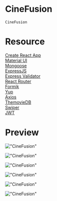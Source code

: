 # CineFusion

    CineFusion



# Resource

[Create React App](https://create-react-app.dev/)<br>
[Material UI](https://create-react-app.dev/)<br>
[Mongoose](https://mongoosejs.com/)<br>
[ExpressJS](https://expressjs.com/)<br>
[Express Validator](https://express-validator.github.io/docs/)<br>
[React Router](https://reactrouter.com/)<br>
[Formik](https://formik.org/)<br>
[Yup](https://github.com/jquense/yup/)<br>
[Axios](https://axios-http.com/)<br>
[ThemovieDB](https://www.themoviedb.org/)<br>
[Swiper](https://swiperjs.com/)<br>
[JWT](https://github.com/auth0/node-jsonwebtoken)<br>

# Preview

!["CineFusion"](https://user-images.githubusercontent.com/67447840/207322539-8fcd83e1-8424-4922-980c-91d20cdf761c.png "CineFusion")

!["CineFusion"](https://user-images.githubusercontent.com/67447840/207322676-cbf56b14-8e23-4622-bbd9-76e6cbe619a8.png "CineFusion")

!["CineFusion"](https://user-images.githubusercontent.com/67447840/207322838-09e075c4-7f47-4252-83e8-afdd633e1968.png "CineFusion")

!["CineFusion"](https://user-images.githubusercontent.com/67447840/207322933-1b5cf238-0ec7-4adf-89eb-6b4fb3dcb996.png "CineFusion")

!["CineFusion"](https://user-images.githubusercontent.com/67447840/207323098-dfa74553-78a8-4809-a7a7-cd569c3b3f6c.png "CineFusion")

!["CineFusion"](https://user-images.githubusercontent.com/67447840/207323021-0b5657d2-8913-4b81-8c1b-d4ceef065ee6.png "CineFusion")
